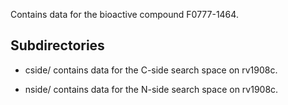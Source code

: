 Contains data for the bioactive compound F0777-1464.

## Subdirectories

- cside/ contains data for the C-side search space on rv1908c.

- nside/ contains data for the N-side search space on rv1908c.

